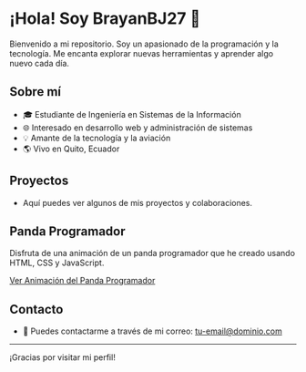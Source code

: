 # ¡Hola! Soy BrayanBJ27 👋

Bienvenido a mi repositorio. Soy un apasionado de la programación y la tecnología. Me encanta explorar nuevas herramientas y aprender algo nuevo cada día.

## Sobre mí
- 🎓 Estudiante de Ingeniería en Sistemas de la Información
- 🌐 Interesado en desarrollo web y administración de sistemas
- 💡 Amante de la tecnología y la aviación
- 🌎 Vivo en Quito, Ecuador

## Proyectos
- Aquí puedes ver algunos de mis proyectos y colaboraciones.

## Panda Programador
Disfruta de una animación de un panda programador que he creado usando HTML, CSS y JavaScript. 

[Ver Animación del Panda Programador](./panda-programador.html)

## Contacto
- 📧 Puedes contactarme a través de mi correo: [tu-email@dominio.com](mailto:tu-email@dominio.com)

---

¡Gracias por visitar mi perfil!
